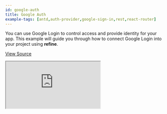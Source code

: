 ```yaml
---
id: google-auth
title: Google Auth
example-tags: [antd,auth-provider,google-sign-in,rest,react-router]
---
```


You can use Google Login to control access and provide identity for your app. This example will guide you through how to connect Google Login into your project using **refine**.

[View Source](https://github.com/pankod/refine/tree/master/examples/authProvider/googleLogin)

<iframe loading="lazy" src="https://stackblitz.com//github/pankod/refine/tree/master/examples/authProvider/googleLogin?embed=1&view=preview&theme=dark&preset=node"
    style={{width: "100%", height:"80vh", border: "0px", borderRadius: "8px", overflow:"hidden"}}
    title="refine-google-login-example"
></iframe>